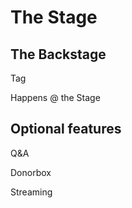# The Stage



## The Backstage





Tag

Happens @ the Stage





## Optional features

Q\&A

Donorbox

Streaming

